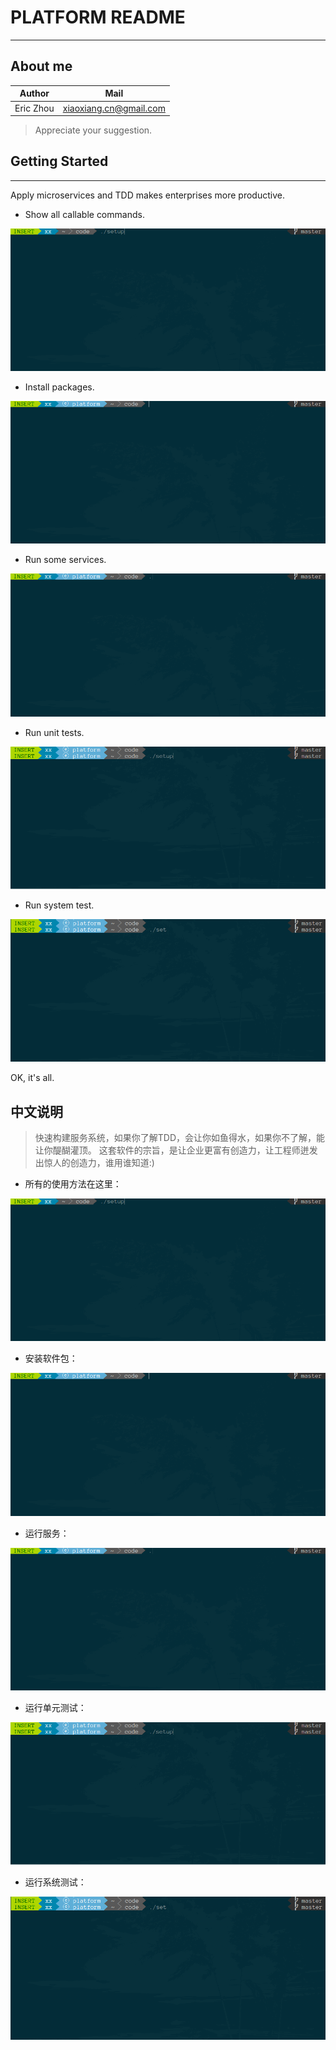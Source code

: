 # PLATFORM README
-----------------

## About me

|  Author    |         Mail            |
| ---------  | ----------------------  |
| Eric Zhou  | xiaoxiang.cn@gmail.com  |

> Appreciate your suggestion.

## Getting Started
------------------

Apply microservices and TDD makes enterprises more productive.

- Show all callable commands.

![help](https://github.com/zhouxiaoxiang/platform/raw/master/doc/1_help.gif)

- Install packages.

![develop](https://github.com/zhouxiaoxiang/platform/raw/master/doc/2_develop.gif)

- Run some services.

![run](https://github.com/zhouxiaoxiang/platform/raw/master/doc/3_run.gif)

- Run unit tests.

![test](https://github.com/zhouxiaoxiang/platform/raw/master/doc/4_test.gif)

- Run system test.

![sys](https://github.com/zhouxiaoxiang/platform/raw/master/doc/5_sys.gif)

OK, it's all.

## 中文说明

> 快速构建服务系统，如果你了解TDD，会让你如鱼得水，如果你不了解，能让你醍醐灌顶。
> 这套软件的宗旨，是让企业更富有创造力，让工程师迸发出惊人的创造力，谁用谁知道:)

- 所有的使用方法在这里：

![help](https://github.com/zhouxiaoxiang/platform/raw/master/doc/1_help.gif)

- 安装软件包：

![develop](https://github.com/zhouxiaoxiang/platform/raw/master/doc/2_develop.gif)

- 运行服务：

![run](https://github.com/zhouxiaoxiang/platform/raw/master/doc/3_run.gif)

- 运行单元测试：

![test](https://github.com/zhouxiaoxiang/platform/raw/master/doc/4_test.gif)

- 运行系统测试：

![sys](https://github.com/zhouxiaoxiang/platform/raw/master/doc/5_sys.gif)


